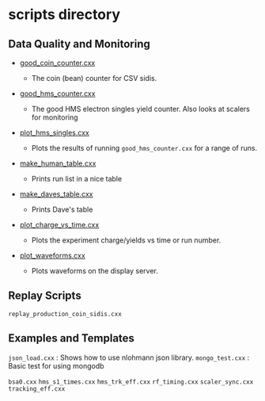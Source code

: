 # scripts directory

## Data Quality  and Monitoring 

 
* [good_coin_counter.cxx](good_coin_counter.cxx)
     * The coin (bean) counter for CSV sidis.
* [good_hms_counter.cxx](good_hms_counter.cxx)</dt>
     *   The good HMS electron singles yield counter.</dd>
   Also looks at scalers for monitoring</dd>
* [plot_hms_singles.cxx](plot_hms_singles.cxx)</dt>
     *   Plots the results of running `good_hms_counter.cxx` for a range of runs.</dd>

* [make_human_table.cxx](make_human_table.cxx)
     *   Prints run list in a nice table

* [make_daves_table.cxx](make_daves_table.cxx)
     *   Prints Dave's table

* [plot_charge_vs_time.cxx](plot_charge_vs_time.cxx)
     *   Plots the experiment charge/yields vs time or run number.

* [plot_waveforms.cxx](plot_waveforms.cxx)
     *   Plots waveforms on the display server.

## Replay Scripts

`replay_production_coin_sidis.cxx`

## Examples and Templates

`json_load.cxx`
:   Shows how to use nlohmann json library.
`mongo_test.cxx`
:   Basic test for using mongodb



`bsa0.cxx`
`hms_s1_times.cxx`
`hms_trk_eff.cxx`
`rf_timing.cxx`
`scaler_sync.cxx`
`tracking_eff.cxx`


